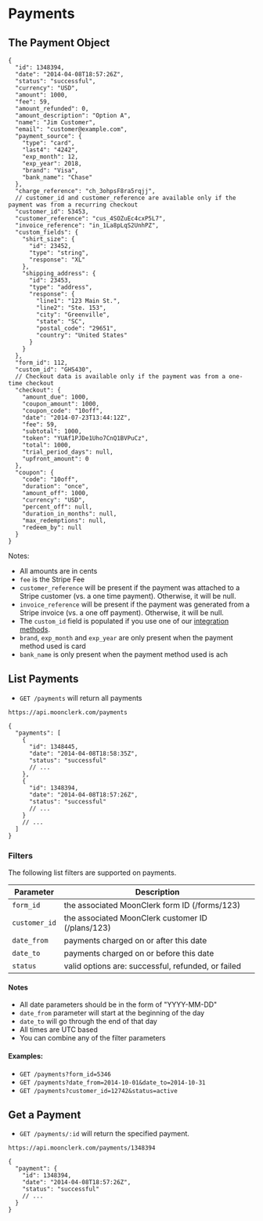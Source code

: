 # Payments

## The Payment Object

```jsonc
{
  "id": 1348394,
  "date": "2014-04-08T18:57:26Z",
  "status": "successful",
  "currency": "USD",
  "amount": 1000,
  "fee": 59,
  "amount_refunded": 0,
  "amount_description": "Option A",
  "name": "Jim Customer",
  "email": "customer@example.com",
  "payment_source": {
    "type": "card",
    "last4": "4242",
    "exp_month": 12,
    "exp_year": 2018,
    "brand": "Visa",
    "bank_name": "Chase"
  },
  "charge_reference": "ch_3ohpsF8ra5rqjj",
  // customer_id and customer_reference are available only if the payment was from a recurring checkout
  "customer_id": 53453,
  "customer_reference": "cus_4SOZuEc4cxP5L7",
  "invoice_reference": "in_1La8pLqS2UnhPZ",
  "custom_fields": {
    "shirt_size": {
      "id": 23452,
      "type": "string",
      "response": "XL"
    },
    "shipping_address": {
      "id": 23453,
      "type": "address",
      "response": {
        "line1": "123 Main St.",
        "line2": "Ste. 153",
        "city": "Greenville",
        "state": "SC",
        "postal_code": "29651",
        "country": "United States"
      }
    }
  },
  "form_id": 112,
  "custom_id": "GHS430",
  // Checkout data is available only if the payment was from a one-time checkout
  "checkout": {
    "amount_due": 1000,
    "coupon_amount": 1000,
    "coupon_code": "10off",
    "date": "2014-07-23T13:44:12Z",
    "fee": 59,
    "subtotal": 1000,
    "token": "YUAf1PJDe1Uho7CnQ1BVPuCz",
    "total": 1000,
    "trial_period_days": null,
    "upfront_amount": 0
  },
  "coupon": {
    "code": "10off",
    "duration": "once",
    "amount_off": 1000,
    "currency": "USD",
    "percent_off": null,
    "duration_in_months": null,
    "max_redemptions": null,
    "redeem_by": null
  }
}
```

Notes:

- All amounts are in cents
- `fee` is the Stripe Fee
- `customer_reference` will be present if the payment was attached to a Stripe customer (vs. a one time payment). Otherwise, it will be null.
- `invoice_reference` will be present if the payment was generated from a Stripe invoice (vs. a one off payment). Otherwise, it will be null.
- The `custom_id` field is populated if you use one of our [integration methods](https://github.com/moonclerk/developer/blob/master/integration.md).
- `brand`, `exp_month` and `exp_year` are only present when the payment method used is card
- `bank_name` is only present when the payment method used is ach

## List Payments

- `GET /payments` will return all payments

`https://api.moonclerk.com/payments`

```jsonc
{
  "payments": [
    {
      "id": 1348445,
      "date": "2014-04-08T18:58:35Z",
      "status": "successful"
      // ...
    },
    {
      "id": 1348394,
      "date": "2014-04-08T18:57:26Z",
      "status": "successful"
      // ...
    }
    // ...
  ]
}
```

### Filters

The following list filters are supported on payments.

| Parameter     | Description                                        |
| ------------- | -------------------------------------------------- |
| `form_id`     | the associated MoonClerk form ID (/forms/123)      |
| `customer_id` | the associated MoonClerk customer ID (/plans/123)  |
| `date_from`   | payments charged on or after this date             |
| `date_to`     | payments charged on or before this date            |
| `status`      | valid options are: successful, refunded, or failed |

#### Notes

- All date parameters should be in the form of "YYYY-MM-DD"
- `date_from` parameter will start at the beginning of the day
- `date_to` will go through the end of that day
- All times are UTC based
- You can combine any of the filter parameters

#### Examples:

- `GET /payments?form_id=5346`
- `GET /payments?date_from=2014-10-01&date_to=2014-10-31`
- `GET /payments?customer_id=12742&status=active`

## Get a Payment

- `GET /payments/:id` will return the specified payment.

`https://api.moonclerk.com/payments/1348394`

```jsonc
{
  "payment": {
    "id": 1348394,
    "date": "2014-04-08T18:57:26Z",
    "status": "successful"
    // ...
  }
}
```
